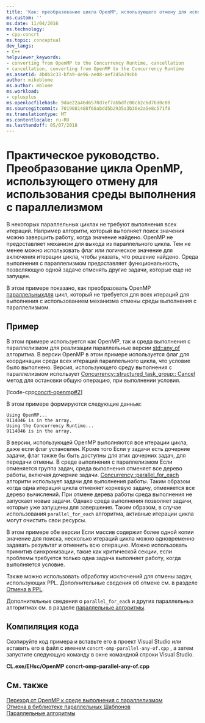 ```yaml
---
title: 'Как: преобразование цикла OpenMP, использующего отмену для использования среды выполнения с параллелизмом | Документы Microsoft'
ms.custom: ''
ms.date: 11/04/2016
ms.technology:
- cpp-concrt
ms.topic: conceptual
dev_langs:
- C++
helpviewer_keywords:
- converting from OpenMP to the Concurrency Runtime, cancellation
- cancellation, converting from OpenMP to the Concurrency Runtime
ms.assetid: 4b0b3c33-bfa9-4e96-ae08-aef245a39cbb
author: mikeblome
ms.author: mblome
ms.workload:
- cplusplus
ms.openlocfilehash: 9dae22a46d6570d7ef7abbdfc08cb2c6d76d0c08
ms.sourcegitcommit: 7019081488f68abdd5b2935a3b36e2a5e8c571f8
ms.translationtype: MT
ms.contentlocale: ru-RU
ms.lasthandoff: 05/07/2018
---
```

# <a name="how-to-convert-an-openmp-loop-that-uses-cancellation-to-use-the-concurrency-runtime"></a>Практическое руководство. Преобразование цикла OpenMP, использующего отмену для использования среды выполнения с параллелизмом
В некоторых параллельных циклах не требуют выполнения всех итераций. Например алгоритм, который выполняет поиск значения можно завершить работу, когда значение найдено. OpenMP не предоставляет механизм для выхода из параллельного цикла. Тем не менее можно использовать флаг или логическое значение для включения итерации цикла, чтобы указать, что решение найдено. Среда выполнения с параллелизмом предоставляет функциональность, позволяющую одной задаче отменять другие задачи, которые еще не запущен.  
  
 В этом примере показано, как преобразовать OpenMP [параллельных](../../parallel/concrt/how-to-use-parallel-invoke-to-write-a-parallel-sort-routine.md#parallel)[для](../../parallel/openmp/reference/for-openmp.md) цикл, который не требуется для всех итераций для выполнения с использованием механизма отмены среды выполнения с параллелизмом.  
  
## <a name="example"></a>Пример  

 В этом примере используется как OpenMP, так и среда выполнения с параллелизмом для реализации параллельные версии [std::any_of](../../standard-library/algorithm-functions.md#any_of) алгоритма. В версии OpenMP в этом примере используется флаг для координации среди всех итераций параллельного цикла, что условие было выполнено. Версия, использующего среду выполнения с параллелизмом использует [Concurrency::structured_task_group:: Cancel](reference/structured-task-group-class.md#cancel) метод для остановки общую операцию, при выполнении условия.  

  
 [!code-cpp[concrt-openmp#2](../../parallel/concrt/codesnippet/cpp/convert-an-openmp-loop-that-uses-cancellation_1.cpp)]  
  
 В этом примере формируются следующие данные:  
  
```Output  
Using OpenMP...  
9114046 is in the array.  
Using the Concurrency Runtime...  
9114046 is in the array.  
```  
  
 В версии, использующей OpenMP выполняются все итерации цикла, даже если флаг установлен. Кроме того Если у задачи есть дочерние задачи, флаг также бы быть доступны для этих дочерних задач, для передачи отмены. В среде выполнения с параллелизмом Если отменяется группа задач, среда выполнения отменяет все дерево работы, включая дочерние задачи. [Concurrency::parallel_for_each](reference/concurrency-namespace-functions.md#parallel_for_each) алгоритм использует задачи для выполнения работы. Таким образом когда одна итерация цикла отменяет корневую задачу, отменяется все дерево вычислений. При отмене дерева работы среда выполнения не запускает новые задачи. Однако среда выполнения позволяет задачи, которые уже запущены для завершения. Таким образом, в случае использования `parallel_for_each` алгоритма, активные итерации цикла могут очистить свои ресурсы.  
  
 В этом примере обе версии Если массив содержит более одной копии значение для поиска, несколько итераций цикла можно одновременно задавать результат и отменить всю операцию. Можно использовать примитив синхронизации, такие как критической секции, если проблемы требуется только одна задача выполняет работу, когда выполняется условие.  
  
 Также можно использовать обработку исключений для отмены задач, использующих PPL. Дополнительные сведения об отмене см. в разделе [Отмена в PPL](cancellation-in-the-ppl.md).  
  
 Дополнительные сведения о `parallel_for_each` и других параллельных алгоритмах см. в разделе [параллельные алгоритмы](../../parallel/concrt/parallel-algorithms.md).  
  
## <a name="compiling-the-code"></a>Компиляция кода  
 Скопируйте код примера и вставьте его в проект Visual Studio или вставить его в файл с именем `concrt-omp-parallel-any-of.cpp` , а затем запустите следующую команду в окне командной строки Visual Studio.  
  
 **CL.exe/EHsc/OpenMP concrt-omp-parallel-any-of.cpp**  
  
## <a name="see-also"></a>См. также  
 [Переход от OpenMP к среде выполнения с параллелизмом](../../parallel/concrt/migrating-from-openmp-to-the-concurrency-runtime.md)   
 [Отмена в библиотеке параллельных Шаблонов](cancellation-in-the-ppl.md)   
 [Параллельные алгоритмы](../../parallel/concrt/parallel-algorithms.md)

